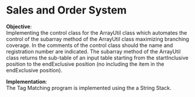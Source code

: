 # Sales and Order System

**Objective**:  
Implementing the control class for the ArrayUtil class which automates the control of the subarray method of the ArrayUtil class
maximizing branching coverage. In the comments of the control class should
the name and registration number are indicated.
The subarray method of the ArrayUtil class returns the sub-table of an input table
starting from the startInclusive position to the endExclusive position (no
including the item in the endExclusive position).

**Implementation**:  
The Tag Matching program is implemented using the a String Stack.
